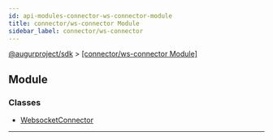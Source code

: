 ```yaml
---
id: api-modules-connector-ws-connector-module
title: connector/ws-connector Module
sidebar_label: connector/ws-connector
---
```


[@augurproject/sdk](api-readme.md) > [[connector/ws-connector Module]](api-modules-connector-ws-connector-module.md)

## Module

### Classes

* [WebsocketConnector](api-classes-connector-ws-connector-websocketconnector.md)

---

